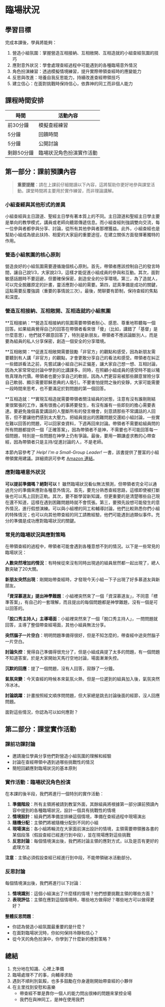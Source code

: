 # 臨場狀況

## 學習目標

完成本課後，學員將能夠：

1. 營造小組氛圍：掌握營造互相接納、互相敞開、互相造就的小組查經氛圍的技巧
2. 應對意外狀況：學會處理查經過程中可能遇到的各種臨場意外情況
3. 角色扮演練習：透過模擬情境練習，提升實際帶領查經時的應變能力
4. 反思與改進：培養自我反思能力，持續改進查經帶領技巧
5. 建立信心：在面對挑戰時保持信心，依靠神的同工而非個人能力

## 課程時間安排

| 時間           | 活動內容                   |
|----------------|----------------------------|
| 前30分鐘       | 模擬查經練習               |
| 5分鐘          | 回饋時間                   |
| 5分鐘          | 公開討論                   |
| 剩餘50分鐘     | 臨場狀況角色扮演實作活動   |

## 第一部分：課前預讀內容

> **重要提醒**：請在上課前仔細閱讀以下內容，這將幫助你更好地參與課堂活動。課堂時間將主要用於實作練習，而非理論講解。

### 小組查經與其他形式的差異

小組查經與主日證道、聖經主日學有著本質上的不同。主日證道和聖經主日學主要是單向的教學模式，講員或老師向聽眾傳遞信息。而小組查經則強調雙向交流，每一位參與者都參與分享、討論，從所有其他參與者那裡獲益。此外，小組查經也是幫助小組成為彼此扶持、相愛的大家庭的重要途徑，在建立關係方面發揮著獨特的作用。

### 營造小組氛圍的核心原則

營造良好的小組氛圍需要遵循幾個核心原則。首先，帶領者應該控制自己的發言時間，讓自己說1/3，大家說2/3，這樣才能促進小組成員的參與和互動。其次，面對敏感話題時不要迴避，但要確保保密，創造安全的分享環境。第三，為了造就人，可以完全脫離原定的計畫，靈活應對小組的需要。第四，認真準備是成功的關鍵，這點需要反覆強調（重要的事情說三次）。最後，閒聊要有節制，保持查經的焦點和深度。

### 營造互相接納、互相敞開、互相造就的小組氛圍

**互相接納：**營造互相接納的氛圍需要帶領者耐心、感恩、尊重地聆聽每一個回答。如果組員覺得自己的回答在帶領者看來很「傻」（比如，講錯了「基督」是什麼意思），他們就不願意回答了，特別是新朋友。帶領者不應該論斷別人，而是要為組員的私人分享保密，創造一個安全的分享環境。

**互相敞開：**促進互相敞開需要鼓勵「非官方」的觀點和感受，因為新朋友需要聽到有人講「非官方」的觀點，才會更敢分享自己的看法和感受。帶領者在糾正一些錯誤看法之前，先嘗試讓小組自己糾正偏差，讓大家自己想一想、互相討論，因為大家常常從討論中學到的比講課多。同時，在照顧小組成員的感受時不能以犧牲真理為代價。帶領者也要分享自己的軟弱，因為人們更容易被那些願意冒險分享自己軟弱、顯示需要耶穌恩典的人吸引。不要害怕提問之後的安靜，大家可能需要一段時間來思考，也不要滿足於對問題的第一個回答。

**互相造就：**實現互相造就需要帶領者關注組員的狀態，注意有沒有誰剛剛結束很緊張的工作，誰有很擔心的事將要發生，有沒有誰有一些即刻的擔心需要表達。要避免幾個喜愛講話的人壟斷所有的發言機會，刻意請那些不常講話的人回答，但不要讓他們感到太大壓力。把組員提出的困難問題交還給小組討論，一些實在難以回答的問題，可以回家查資料，下週再回來討論。帶領者不需要給組員問的所有問題都提供一個「正確答案」，因為帶領者不是神，不需要也不可能回答每一個問題，特別是一些問題在神學上仍有爭論。最後，要用一顆謙虛求教的心帶查經，因為帶領者只是主持/促進討論的人，不是老師。

本節內容參考了 *Help! I'm a Small-Group Leader!* 一書，該書提供了豐富的小組帶領實用建議。詳細資訊可參考 [Amazon 連結](https://www.amazon.com/dp/B003JH835A/ref=dp-kindle-redirect?_encoding=UTF8&btkr=1)。

### 應對臨場意外狀況

**可以提前準備嗎？絕對可以！** 雖然臨場狀況看似無法預測，但帶領者完全可以通過充分的準備來應對各種意外情況。首先，要充分熟悉查經思路，這樣即使被打斷後也可以馬上回到正軌。其次，要不斷學習新知識，但更重要的是清楚哪些自己現在還不知道，這樣在遇到困難問題時就不會慌張。第三，要預先設想可能發生的意外情況，進行假想演練。可以與小組裡的同工和輔導討論，他們比較熟悉你們小組的特殊情況；也可以向其他帶查經的同工請教經驗，他們可能遇到過類似事件。充分的準備是成功應對臨場狀況的關鍵。

### 常見的臨場狀況與應對策略

在帶領查經的過程中，帶領者可能會遇到各種意想不到的情況。以下是一些常見的臨場狀況：

**人數突然增加的情況**：有時候從來沒有同時出現過的組員居然都一起出現了，總人數突破了20大關。

**新朋友突然出現**：剛開始帶查經時，才發現今天小組一下子出現了好多慕道友與新朋友。

**「資深慕道友」提出神學難題**：小組裡突然來了一個「資深慕道友」，不同意「標準答案」，有自己的一套理解，而且提出的每個問題都是神學難題，沒有一個是可以回答的。

**「脫口秀主持人」主導場面**：小組裡突然來了一個「脫口秀主持人」，一問問題就回答，主導了整個帶查經場面，其他小組員無法分享。

**突然腦子一片空白**：明明問題準備得很好，但是不知怎麼的，帶查經中途突然腦子一片空白。

**討論失控**：覺得自己準備得很充分了，但是小組成員提了太多的問題，有一個問題不知道答案，於是大家開始天馬行空地討論，場面漸漸失控。

**沉默的回應**：提了一個問題，沒有人回答，寂靜了一分鐘。

**氣氛突變**：今天查經的時候本來氣氛火熱，但是一位遲到的組員加入後，氣氛突然冷冰冰。

**討論跳躍**：計畫按照經文順序問問題，但大家總是跳去討論後面的經節，沒人回應問題。

面對這些情況，你認為可以如何應對？

## 第二部分：課堂實作活動

### 課前功課討論

- 邀請幾位學員分享他們對營造小組氛圍的理解和經驗
- 討論在查經帶領中遇到過哪些挑戰性的情況
- 簡短回顧應對臨場狀況的基本原則

### 實作活動：臨場狀況角色扮演

在本課的後半段，我們將進行一個特別的實作活動：

1. **準備階段**：所有主領將被請到教室外面，其餘組員將根據第一部分課前預讀內容中提到的各種臨場狀況，設計一個具有挑戰性的情境
2. **情境設計**：組員們將準備並排練這個情境，準備在查經過程中現場演出
3. **隨機分配**：主領們將被隨機分配到不同的小組
4. **現場演出**：各小組將輪流在大家面前演出設計的情境，主領需要帶領雅各書的某個段落（假設查經已經進行到中段），並在現場應對這些挑戰
5. **反思討論**：每個情境演出後，我們將討論主領的應對方式，以及是否有更好的處理方法

**注意**：主領必須假設查經已經進行到中段，不能帶領破冰活動部分。

### 反思討論

每個情境演出後，我們將進行以下討論：

1. **情境識別**：這個小組演出了什麼樣的情境？他們想要挑戰主領的哪些方面？
2. **表現評估**：主領在應對這個情境時，哪些地方做得好？哪些地方可以做得更好？

**整體反思問題**：

- 你認為營造小組氛圍最重要的是什麼？
- 在面對臨場狀況時，你如何保持冷靜和信心？
- 從今天的角色扮演中，你學到了什麼新的應對策略？

## 總結

1. 充分地在知識、心裡上準備
2. 臨場處理不了的事，向輔導求助
3. 遇到不順利別氣餒，也多多鼓勵在你身邊剛開始帶查經的小夥伴
4. 在主里找到安慰和喜樂
    - 帶查經不單是靠你一個人的能力問出很棒的問題來掌控全場
    - 我們在與神同工，是神在使用我們
